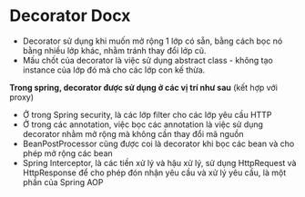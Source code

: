 # Decorator Docx

- Decorator sử dụng khi muốn mở rộng 1 lớp có sẵn, bằng cách bọc nó bằng nhiều lớp khác, nhằm tránh thay đổi lớp cũ.
- Mấu chốt của decorator là việc sử dụng abstract class - không tạo instance của lớp đó mà cho các lớp con kế thừa. 

**Trong spring, decorator được sử dụng ở các vị trí như sau** (kết hợp với proxy)
- Ở trong Spring security, là các lớp filter cho các lớp yêu cầu HTTP
- Ở trong các annotation, việc bọc các annotation là việc sử dụng decorator nhằm mở rộng mà không cần thay đổi mã nguồn
- BeanPostProcessor cũng được coi là decorator khi bọc các bean và cho phép mở rộng các bean
- Spring Interceptor, là các tiền xử lý và hậu xử lý, sử dụng HttpRequest và HttpResponse để cho phép đón nhận yêu cầu 
và xử lý yêu cầu, là một phần của Spring AOP 
